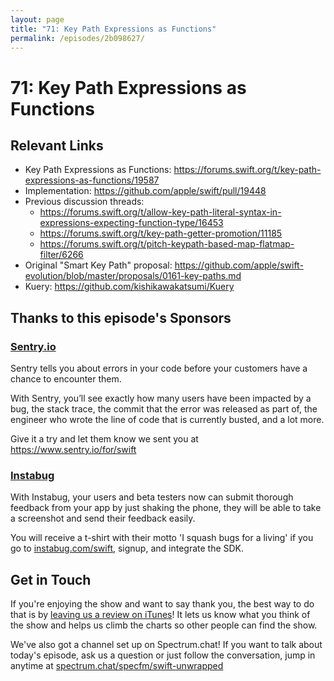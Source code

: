 ```yaml
---
layout: page
title: "71: Key Path Expressions as Functions"
permalink: /episodes/2b098627/
---
```


# 71: Key Path Expressions as Functions

## Relevant Links

* Key Path Expressions as Functions: https://forums.swift.org/t/key-path-expressions-as-functions/19587
* Implementation: https://github.com/apple/swift/pull/19448
* Previous discussion threads:
  * https://forums.swift.org/t/allow-key-path-literal-syntax-in-expressions-expecting-function-type/16453
  * https://forums.swift.org/t/key-path-getter-promotion/11185
  * https://forums.swift.org/t/pitch-keypath-based-map-flatmap-filter/6266
* Original "Smart Key Path" proposal: https://github.com/apple/swift-evolution/blob/master/proposals/0161-key-paths.md
* Kuery: https://github.com/kishikawakatsumi/Kuery

## Thanks to this episode's Sponsors

### [Sentry.io](https://www.sentry.io/for/swift)

Sentry tells you about errors in your code before your customers have a chance to encounter them. 

With Sentry, you’ll see exactly how many users have been impacted by a bug, the stack trace, the commit that the error was released as part of, the engineer who wrote the line of code that is currently busted, and a lot more. 

Give it a try and let them know we sent you at https://www.sentry.io/for/swift

### [Instabug](https://instabug.com/swift)

With Instabug, your users and beta testers now can submit thorough feedback from your app by just shaking the phone, they will be able to take a screenshot and send their feedback easily. 

You will receive a t-shirt with their motto 'I squash bugs for a living' if you go to [instabug.com/swift](https://instabug.com/swift), signup, and integrate the SDK.


## Get in Touch

If you're enjoying the show and want to say thank you, the best way to do that is by [leaving us a review on iTunes](https://itunes.apple.com/us/podcast/swift-unwrapped/id1209817203?mt=2)! It lets us know what you think of the show and helps us climb the charts so other people can find the show.

We've also got a channel set up on Spectrum.chat! If you want to talk about today's episode, ask us a question or just follow the conversation, jump in anytime at [spectrum.chat/specfm/swift-unwrapped](https://spectrum.chat/specfm/swift-unwrapped)
